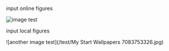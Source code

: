 input online figures

![image test](http://www.linuxidc.com/upload/2017_04/170426061262627.jpg) 


input local figures

![another image test](/test/My Start Wallpapers 7083753326.jpg)
